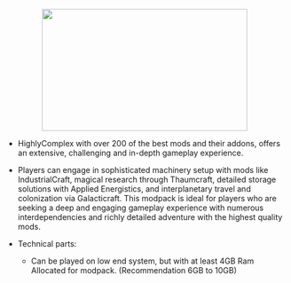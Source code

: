 <p align="center">
  <img width="370" height="220" src="https://i.postimg.cc/HnMGT5ZL/1.png" width="370" height="220">
</p>

- HighlyComplex with over 200 of the best mods and their addons, offers an extensive, challenging and in-depth gameplay experience.

- Players can engage in sophisticated machinery setup with mods like IndustrialCraft, magical research through Thaumcraft, detailed storage solutions with Applied Energistics, and interplanetary travel and colonization via Galacticraft. This modpack is ideal for players who are seeking a deep and engaging gameplay experience with numerous interdependencies and richly detailed adventure with the highest quality mods.

- Technical parts:
  * Can be played on low end system, but with at least 4GB Ram Allocated for modpack. (Recommendation 6GB to 10GB)
